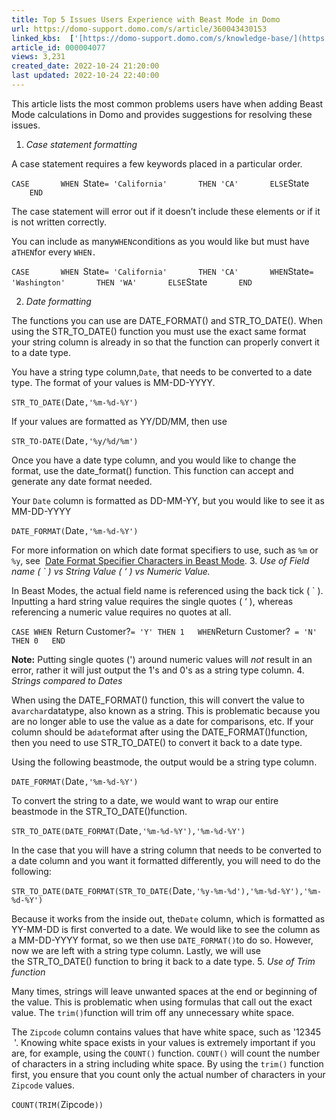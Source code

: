 ```yaml
---
title: Top 5 Issues Users Experience with Beast Mode in Domo
url: https://domo-support.domo.com/s/article/360043430153
linked_kbs:  ['[https://domo-support.domo.com/s/knowledge-base/](https://domo-support.domo.com/s/knowledge-base/)', '[https://domo-support.domo.com/s/](https://domo-support.domo.com/s/)', '[https://domo-support.domo.com/s/topic/0TO5w000000ZamoGAC](https://domo-support.domo.com/s/topic/0TO5w000000ZamoGAC)', '[https://domo-support.domo.com/s/topic/0TO5w000000ZanAGAS](https://domo-support.domo.com/s/topic/0TO5w000000ZanAGAS)', '[https://domo-support.domo.com/s/article/360043429953](https://domo-support.domo.com/s/article/360043429953)', '[https://domo-support.domo.com/s/article/360043430153](https://domo-support.domo.com/s/article/360043430153)', '[https://domo-support.domo.com/s/topic/0TO5w000000ZanAGAS/beast-mode](https://domo-support.domo.com/s/topic/0TO5w000000ZanAGAS/beast-mode)', '[https://domo-support.domo.com/s/article/360043429933](https://domo-support.domo.com/s/article/360043429933)', '[https://domo-support.domo.com/s/article/360042925494](https://domo-support.domo.com/s/article/360042925494)', '[https://domo-support.domo.com/s/article/360043429913](https://domo-support.domo.com/s/article/360043429913)', '[https://domo-support.domo.com/s/article/4408174643607](https://domo-support.domo.com/s/article/4408174643607)', '[https://domo-support.domo.com/s/login/](https://domo-support.domo.com/s/login/)']
article_id: 000004077
views: 3,231
created_date: 2022-10-24 21:20:00
last updated: 2022-10-24 22:40:00
---
```




This article lists the most common problems users have when adding Beast Mode calculations in Domo and provides suggestions for resolving these issues.


1. *Case statement formatting*  
  
A case statement requires a few keywords placed in a particular order.


`CASE  
    WHEN `State` = 'California'  
    THEN 'CA'  
    ELSE `State`  
    END`  
  
The case statement will error out if it doesn’t include these elements or if it is not written correctly.  
  
You can include as many`WHEN`conditions as you would like but must have a`THEN`for every `WHEN.`  
  
`CASE  
    WHEN `State` = 'California'  
    THEN 'CA'  
    WHEN `State` = 'Washington'  
    THEN 'WA'  
    ELSE `State`  
    END`


2. *Date formatting*  
  
The functions you can use are DATE\_FORMAT() and STR\_TO\_DATE(). When using the STR\_TO\_DATE() function you must use the exact same format your string column is already in so that the function can properly convert it to a date type.  
  
You have a string type column,`Date`, that needs to be converted to a date type. The format of your values is MM-DD-YYYY.  
  
`STR_TO_DATE(`Date`,'%m-%d-%Y')`  
  
  
If your values are formatted as YY/DD/MM, then use  
  
`STR_TO-DATE(`Date`,'%y/%d/%m')`  
  
Once you have a date type column, and you would like to change the format, use the date\_format() function. This function can accept and generate any date format needed.  
  
Your `Date` column is formatted as DD-MM-YY, but you would like to see it as MM-DD-YYYY  
  
`DATE_FORMAT(`Date`,'%m-%d-%Y')`  
  
For more information on which date format specifiers to use, such as `%m` or `%y`, see  [Date Format Specifier Characters in Beast Mode](/s/article/360043429953 "Date Format Specifier Characters in Beast Mode").
3. *Use of Field name ( ` ) vs String Value ( ‘ ) vs Numeric Value.*   
  
In Beast Modes, the actual field name is referenced using the back tick ( ` ). Inputting a hard string value requires the single quotes ( ‘ ), whereas referencing a numeric value requires no quotes at all.  
  
`CASE WHEN `Return Customer?` = 'Y' THEN 1  
 WHEN `Return Customer?` = 'N' THEN 0  
 END`




 

**Note:** Putting single quotes (') around numeric values will *not* result in an error, rather it will just output the 1's and 0's as a string type column.
4. *Strings compared to Dates*  
  
When using the DATE\_FORMAT() function, this will convert the value to a`varchar`datatype, also known as a string. This is problematic because you are no longer able to use the value as a date for comparisons, etc. If your column should be a`date`format after using the DATE\_FORMAT()function, then you need to use STR\_TO\_DATE() to convert it back to a date type.  
  
Using the following beastmode, the output would be a string type column.  
  
`DATE_FORMAT(`Date`,'%m-%d-%Y')`  
  
To convert the string to a date, we would want to wrap our entire beastmode in the STR\_TO\_DATE()function.  
  
`STR_TO_DATE(DATE_FORMAT(`Date`,'%m-%d-%Y'),'%m-%d-%Y')`  
  
In the case that you will have a string column that needs to be converted to a date column and you want it formatted differently, you will need to do the following:  
  
`STR_TO_DATE(DATE_FORMAT(STR_TO_DATE(`Date`,'%y-%m-%d'),'%m-%d-%Y'),'%m-%d-%Y')`  
  
  
Because it works from the inside out, the``Date`` column, which is formatted as YY-MM-DD is first converted to a date. We would like to see the column as a MM-DD-YYYY format, so we then use `DATE_FORMAT()`to do so. However, now we are left with a string type column. Lastly, we will use the STR\_TO\_DATE() function to bring it back to a date type.
5. *Use of Trim function*  
  
Many times, strings will leave unwanted spaces at the end or beginning of the value. This is problematic when using formulas that call out the exact value. The `trim()`function will trim off any unnecessary white space.  
  
The `Zipcode` column contains values that have white space, such as '12345   '. Knowing white space exists in your values is extremely important if you are, for example, using the `COUNT()` function. `COUNT()` will count the number of characters in a string including white space. By using the `trim()` function first, you ensure that you count only the actual number of characters in your `Zipcode` values.  
  
`COUNT(TRIM(`Zipcode`))`
